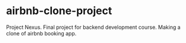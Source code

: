 # airbnb-clone-project
Project Nexus. Final project for backend development course. Making a clone of airbnb booking app.

